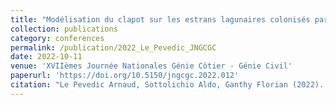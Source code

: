 ```yaml
---
title: "Modélisation du clapot sur les estrans lagunaires colonisés par des herbiers: implémentation dans WAVEWATCH III de la dissipation des vagues par la végétation"
collection: publications
category: conferences
permalink: /publication/2022_Le_Pevedic_JNGCGC
date: 2022-10-11
venue: 'XVIIèmes Journée Nationales Génie Côtier - Génie Civil'
paperurl: 'https://doi.org/10.5150/jngcgc.2022.012'
citation: "Le Pevedic Arnaud, Sottolichio Aldo, Ganthy Florian (2022). Modélisation du clapot sur les estrans lagunaires colonisés par des herbiers : implémentation dans WAVEWATCH III de la dissipation des vagues par la végétation. XVIIèmes Journée Nationales Génie Côtier - Génie Civil. 11 au 13 octobre 2022, Chatou. Thème 1 : Hydrodynamique marine et côtière, Article n° 12, pp. 105-112."
---
```


